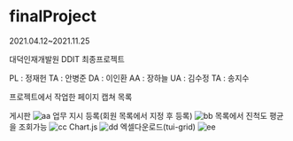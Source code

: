 # finalProject

2021.04.12~2021.11.25

대덕인재개발원 DDIT
최종프로젝트

PL : 정재헌
TA : 안병준
DA : 이인환
AA : 장하늘
UA : 김수정
TA : 송지수

프로젝트에서 작업한 페이지 캡쳐 목록


게시판
![aa](https://user-images.githubusercontent.com/82941038/147356593-7fa091e0-bb9f-4c17-a6ae-88a3ed9f2d13.PNG)
업무 지시 등록(회원 목록에서 지정 후 등록)
![bb](https://user-images.githubusercontent.com/82941038/147356597-2199b3de-3244-4fe6-bcae-9719ba65ce39.PNG)
목록에서 진척도 평균을 조회가능
![cc](https://user-images.githubusercontent.com/82941038/147356599-87f60929-83f1-4988-80f7-186217f77fa7.PNG)
Chart.js
![dd](https://user-images.githubusercontent.com/82941038/147356601-094f09d1-66c9-41b8-b1ec-a5c869bdc27e.PNG)
엑셀다운로드(tui-grid)
![ee](https://user-images.githubusercontent.com/82941038/147356717-1e98effb-875b-40e8-ac2c-c7d851098550.PNG)
